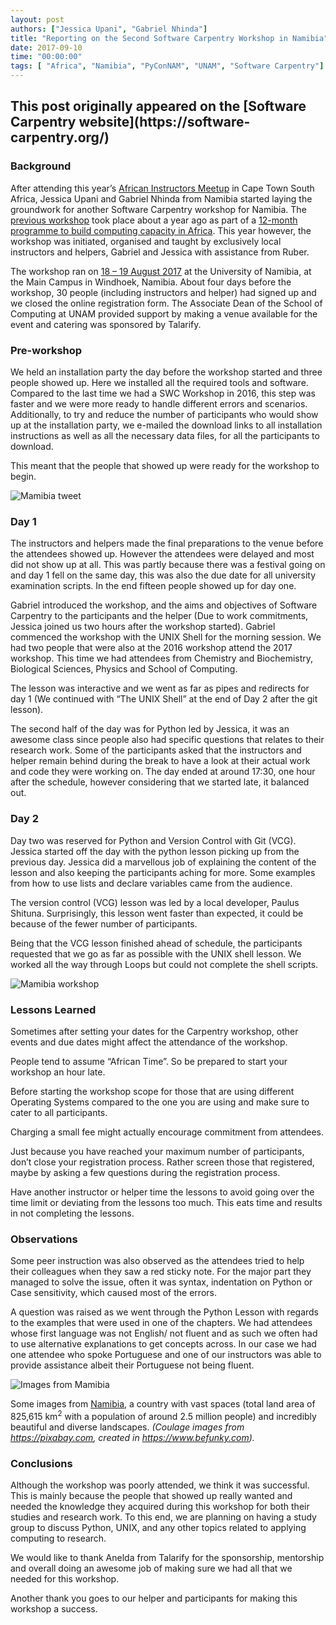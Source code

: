 ```yaml
---
layout: post
authors: ["Jessica Upani", "Gabriel Nhinda"]
title: "Reporting on the Second Software Carpentry Workshop in Namibia"
date: 2017-09-10
time: "00:00:00"
tags: [ "Africa", "Namibia", "PyConNAM", "UNAM", "Software Carpentry"]
---
```


<h2>This post originally appeared on the [Software Carpentry website](https://software-carpentry.org/)</h2>

### Background

After attending this year’s [African Instructors Meetup](https://software-carpentry.org/blog/2017/05/instructor-training-south-africa.html) in Cape Town South Africa, Jessica Upani and Gabriel Nhinda from Namibia started laying the groundwork for another Software Carpentry workshop for Namibia. The [previous workshop](https://docs.google.com/document/d/1bQadFk4ZmAJ-hhOQ6zym5oZJ_LJnuJ26sWEqa8E64hE/pub) took place about a year ago as part of a [12-month programme to build computing capacity in Africa](https://figshare.com/articles/A_Programme_for_the_Development_of_Computational_and_Digital_Research_Capacity_in_South_Africa_and_Africa_-_phase_1/3382168). This year however, the workshop was initiated, organised and taught by exclusively local instructors and helpers, Gabriel and Jessica with assistance from Ruber. 

The workshop ran on [18 – 19 August 2017](https://shingapi.github.io/2017-08-18-Windhoek/) at the University of Namibia, at the Main Campus in Windhoek, Namibia. About four days before the workshop, 30 people (including instructors and helper) had signed up and we closed the online registration form. The Associate Dean of the School of Computing at UNAM provided support by making a venue available for the event and catering was sponsored by Talarify.

### Pre-workshop 

We held an installation party the day before the workshop started and three people showed up. Here we installed all the required tools and software. Compared to the last time we had a SWC Workshop in 2016, this step was faster and we were more ready to handle different errors and scenarios. Additionally, to try and reduce the number of participants who would show up at the installation party, we e-mailed the download links to all installation instructions as well as all the necessary data files, for all the  participants to download. 

This meant that the people that showed up were ready for the workshop to begin. 

![Mamibia tweet](/files/2017/09/namibia-tweet.png)

### Day 1 

The instructors and helpers made the final preparations to the venue before the attendees showed up. However the attendees were delayed and most did not show up at all. This was partly because there was a festival going on and day 1 fell on the same day, this was also the due date for all university examination scripts.  In the end fifteen people showed up for day one.

Gabriel introduced the workshop, and the aims and objectives of Software Carpentry to the participants and the helper (Due to work commitments, Jessica joined us two hours after the workshop started). Gabriel commenced the workshop with the UNIX Shell for the morning session. We had two people that were also at the 2016 workshop attend the 2017 workshop. This time we had attendees from Chemistry and Biochemistry, Biological Sciences, Physics and School of Computing.

The lesson was interactive and we went as far as pipes and redirects for day 1 (We continued with “The UNIX Shell” at the end of Day 2 after the git lesson).

The second half of the day was for Python led by Jessica, it was an awesome class since people also had specific questions that relates to their research work. Some of the participants asked that the instructors and helper remain behind during the break to have a look at their actual work and code they were working on. The day ended at around 17:30, one hour after the schedule, however considering that we started late, it balanced out. 

### Day 2

Day two was reserved for Python and Version Control with Git (VCG). Jessica started off the day with the python lesson picking up from the previous day. Jessica did a marvellous job of explaining the content of the lesson and also keeping the participants aching for more. Some examples from how to use lists and declare variables came from the audience.

The version control (VCG) lesson was led by a local developer, Paulus Shituna. Surprisingly, this lesson went faster than expected, it could be because of the fewer number of participants. 

Being that the VCG lesson finished ahead of schedule, the participants requested that we go as far as possible with the UNIX shell lesson. We worked all the way through Loops but could not complete the shell scripts.

![Mamibia workshop](/files/2017/09/namibia-workshop.jpg)

### Lessons Learned

Sometimes after setting your dates for the Carpentry workshop, other events and due dates might affect the attendance of the workshop.

People tend to assume “African Time”. So be prepared to start your workshop an hour late. 

Before starting the workshop scope for those that are using different Operating Systems compared to the one you are using and make sure to cater to all participants.

Charging a small fee might actually encourage commitment from attendees.

Just because you have reached your maximum number of participants, don’t close your registration process. Rather screen those that registered, maybe by asking a few questions during the registration process. 

Have another instructor or helper time the lessons to avoid going over the time limit or deviating from the lessons too much. This eats time and results in not completing the lessons.

### Observations

Some peer instruction was also observed as the attendees tried to help their colleagues when they saw a red sticky note. For the major part they managed to solve the issue, often it was syntax, indentation on Python or Case sensitivity, which caused most of the errors.

A question was raised as we went through the Python Lesson with regards to the examples that were used in one of the chapters.
We had attendees whose first language was not English/ not fluent and as such we often had to use alternative explanations to get concepts across. In our case we had one attendee who spoke Portuguese and one of our instructors was able to provide assistance albeit their Portuguese not being fluent.

![Images from Mamibia](/files/2017/09/namibia-images.jpg)

Some images from [Namibia](https://en.wikipedia.org/wiki/Namibia), a country with vast spaces (total land area of 825,615 km<sup>2</sup> with a population of around 2.5 million people) and incredibly beautiful and diverse landscapes. *(Coulage images from https://pixabay.com, created in https://www.befunky.com).*

### Conclusions

Although the workshop was poorly attended, we think it was successful. This is mainly because the people that showed up really wanted and needed the knowledge they acquired during this workshop for both their studies and research work.
To this end, we are planning on having a study group to discuss Python, UNIX, and any other topics related to applying computing to research.

We would like to thank Anelda from Talarify for the sponsorship, mentorship and overall doing an awesome job of making sure we had all that we needed for this workshop.

Another thank you goes to our helper and participants for making this workshop a success.

